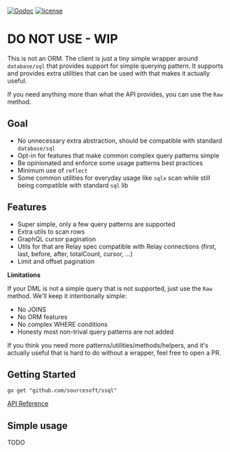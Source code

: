 [![Godoc](http://img.shields.io/badge/godoc-reference-blue.svg?style=flat)](https://godoc.org/github.com/sourcesoft/ssql) [![license](http://img.shields.io/badge/license-MIT-red.svg?style=flat)](https://raw.githubusercontent.com/sourcesoft/ssql/main/LICENSE)

# **DO NOT USE - WIP**

This is not an ORM. The client is just a tiny simple wrapper around `database/sql`
that provides support for simple querying pattern. It supports and provides
extra utilities that can be used with that makes it actually useful.

If you need anything more than what the API provides, you can use the `Raw` method.

## Goal

- No unnecessary extra abstraction, should be compatible with standard `database/sql`
- Opt-in for features that make common complex query patterns simple
- Be opinionated and enforce some usage patterns best practices
- Minimum use of `reflect`
- Some common utilities for everyday usage like `sqlx` scan
while still being compatible with standard `sql` lib

## Features

- Super simple, only a few query patterns are supported
- Extra utils to scan rows
- GraphQL cursor pagination
- Utils for that are Relay spec compatible with Relay connections (first, last, before, after, totalCount, cursor, ...)
- Limit and offset pagination

**Limitations**

If your DML is not a simple query that is not supported, just use the `Raw` method. 
We'll keep it intentionally simple:

- No JOINS
- No ORM features
- No complex WHERE conditions
- Honesty most non-trival query patterns are not added 

If you think you need more patterns/utilities/methods/helpers, and it's actually useful that is hard to do
without a wrapper, feel free to open a PR.

## Getting Started

```
go get "github.com/sourcesoft/ssql"
```

[API Reference](https://pkg.go.dev/github.com/sourcesoft/ssql)

## Simple usage

TODO
